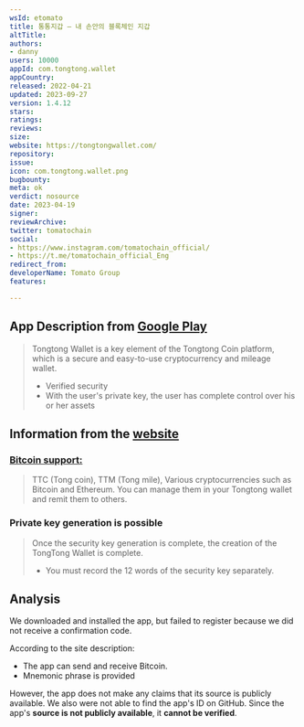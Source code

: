 ```yaml
---
wsId: etomato
title: 통통지갑 – 내 손안의 블록체인 지갑
altTitle: 
authors:
- danny
users: 10000
appId: com.tongtong.wallet
appCountry: 
released: 2022-04-21
updated: 2023-09-27
version: 1.4.12
stars: 
ratings: 
reviews: 
size: 
website: https://tongtongwallet.com/
repository: 
issue: 
icon: com.tongtong.wallet.png
bugbounty: 
meta: ok
verdict: nosource
date: 2023-04-19
signer: 
reviewArchive: 
twitter: tomatochain
social:
- https://www.instagram.com/tomatochain_official/
- https://t.me/tomatochain_official_Eng
redirect_from: 
developerName: Tomato Group
features: 

---
```


## App Description from [Google Play](https://play.google.com/store/apps/details?id=com.tongtong.wallet) 

> Tongtong Wallet is a key element of the Tongtong Coin platform, which is a secure and easy-to-use cryptocurrency and mileage wallet.
>
> - Verified security
> - With the user's private key, the user has complete control over his or her assets

## Information from the [website](https://ttwallet.io/howtouse?lang=en)

### [Bitcoin support:](https://ttwallet.io/?lang=en)
> TTC (Tong coin), TTM (Tong mile), Various cryptocurrencies
such as Bitcoin and Ethereum. You can manage them in your Tongtong wallet and remit them to others.

### Private key generation is possible 

> Once the security key generation is complete, the creation of the TongTong Wallet is complete.
>
> * You must record the 12 words of the security key separately.

## Analysis 

We downloaded and installed the app, but failed to register because we did not receive a confirmation code. 

According to the site description:

- The app can send and receive Bitcoin.
- Mnemonic phrase is provided 

However, the app does not make any claims that its source is publicly available. We also were not able to find the app's ID on GitHub. Since the app's **source is not publicly available**, it **cannot be verified**.


